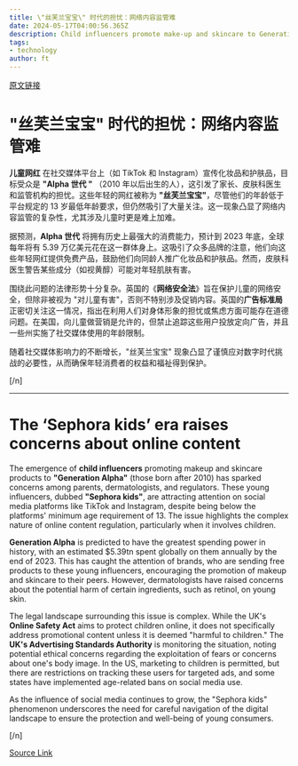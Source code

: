 ```yaml
---
title: \"丝芙兰宝宝\" 时代的担忧：网络内容监管难
date: 2024-05-17T04:00:56.365Z
description: Child influencers promote make-up and skincare to Generation Alpha
tags: 
- technology
author: ft
---
```


[原文链接](https://ft.com/content/9ab6ea47-bae0-45e9-87ae-3453c2181bae)

# **"丝芙兰宝宝"** 时代的担忧：网络内容监管难

**儿童网红** 在社交媒体平台上（如 TikTok 和 Instagram）宣传化妆品和护肤品，目标受众是 **"Alpha 世代 "** （2010 年以后出生的人），这引发了家长、皮肤科医生和监管机构的担忧。这些年轻的网红被称为 **"丝芙兰宝宝"**，尽管他们的年龄低于平台规定的 13 岁最低年龄要求，但仍然吸引了大量关注。这一现象凸显了网络内容监管的复杂性，尤其涉及儿童时更是难上加难。 

据预测，**Alpha 世代** 将拥有历史上最强大的消费能力，预计到 2023 年底，全球每年将有 5.39 万亿美元花在这一群体身上。这吸引了众多品牌的注意，他们向这些年轻网红提供免费产品，鼓励他们向同龄人推广化妆品和护肤品。然而，皮肤科医生警告某些成分（如视黄醇）可能对年轻肌肤有害。 

围绕此问题的法律形势十分复杂。英国的《**网络安全法**》旨在保护儿童的网络安全，但除非被视为 "对儿童有害"，否则不特别涉及促销内容。英国的**广告标准局** 正密切关注这一情况，指出在利用人们对身体形象的担忧或焦虑方面可能存在道德问题。在美国，向儿童做营销是允许的，但禁止追踪这些用户投放定向广告，并且一些州实施了社交媒体使用的年龄限制。 

随着社交媒体影响力的不断增长，"丝芙兰宝宝" 现象凸显了谨慎应对数字时代挑战的必要性，从而确保年轻消费者的权益和福祉得到保护。 

[/n]

---

# The ‘Sephora kids’ era raises concerns about online content 

The emergence of **child influencers** promoting makeup and skincare products to **"Generation Alpha"** (those born after 2010) has sparked concerns among parents, dermatologists, and regulators. These young influencers, dubbed **"Sephora kids"**, are attracting attention on social media platforms like TikTok and Instagram, despite being below the platforms' minimum age requirement of 13. The issue highlights the complex nature of online content regulation, particularly when it involves children. 

**Generation Alpha** is predicted to have the greatest spending power in history, with an estimated $5.39tn spent globally on them annually by the end of 2023. This has caught the attention of brands, who are sending free products to these young influencers, encouraging the promotion of makeup and skincare to their peers. However, dermatologists have raised concerns about the potential harm of certain ingredients, such as retinol, on young skin. 

The legal landscape surrounding this issue is complex. While the UK's **Online Safety Act** aims to protect children online, it does not specifically address promotional content unless it is deemed "harmful to children." The **UK's Advertising Standards Authority** is monitoring the situation, noting potential ethical concerns regarding the exploitation of fears or concerns about one's body image. In the US, marketing to children is permitted, but there are restrictions on tracking these users for targeted ads, and some states have implemented age-related bans on social media use. 

As the influence of social media continues to grow, the "Sephora kids" phenomenon underscores the need for careful navigation of the digital landscape to ensure the protection and well-being of young consumers. 

[/n]

[Source Link](https://ft.com/content/9ab6ea47-bae0-45e9-87ae-3453c2181bae)

